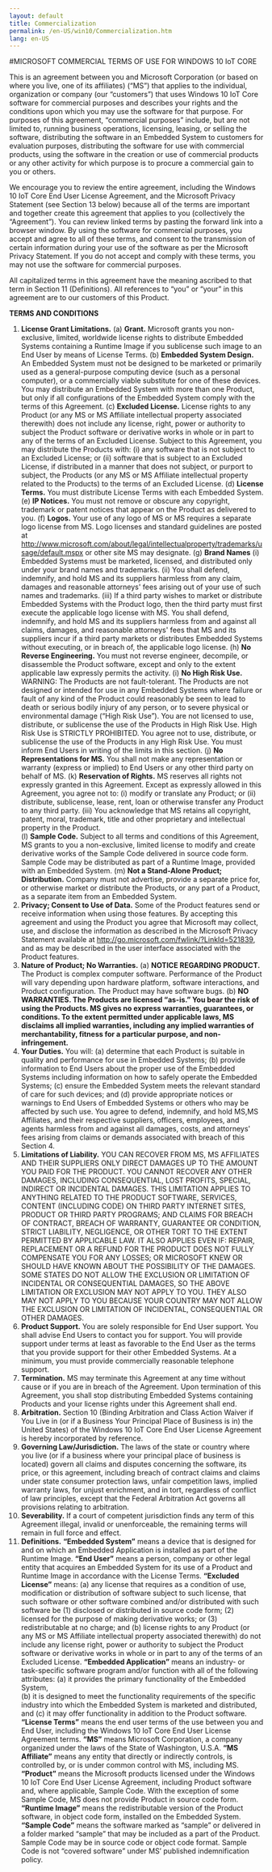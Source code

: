 ```yaml
---
layout: default
title: Commercialization
permalink: /en-US/win10/Commercialization.htm
lang: en-US
---
```


#MICROSOFT COMMERCIAL TERMS OF USE FOR WINDOWS 10 IoT CORE 

This is an agreement between you and Microsoft Corporation (or based on where you live, one of its affiliates) (“MS”) that applies to the individual, organization or company (our “customers”) that uses Windows 10 IoT Core software for commercial purposes and describes your rights and the conditions upon which you may use the software for that purpose.   For purposes of this agreement, “commercial purposes” include, but are not limited to, running business operations, licensing, leasing, or selling the software, distributing the software in an Embedded System to customers for evaluation purposes, distributing the software for use with commercial products, using the software in the creation or use of commercial products or any other activity for which purpose is to procure a commercial gain to you or others. 

We encourage you to review the entire agreement, including the Windows 10 IoT Core End User License Agreement, and the Microsoft Privacy Statement (see Section 13 below) because all of the terms are important and together create this agreement that applies to you (collectively the “Agreement”). You can review linked terms by pasting the forward link into a browser window.  By using the software for commercial purposes, you accept and agree to all of these terms, and consent to the transmission of certain information during your use of the software as per the Microsoft Privacy Statement. If you do not accept and comply with these terms, you may not use the software for commercial purposes. 

All capitalized terms in this agreement have the meaning ascribed to that term in Section 11 (Definitions). All references to “you” or “your” in this agreement are to our customers of this Product.

**TERMS AND CONDITIONS**
1. **License Grant Limitations.**
(a)  **Grant.** Microsoft grants you non-exclusive, limited, worldwide license rights to distribute Embedded Systems containing a Runtime Image if you sublicense such image to an End User by means of License Terms.
(b) **Embedded System Design.**  An Embedded System must not be designed to be marketed or primarily used as a general-purpose computing device (such as a personal computer), or a commercially viable substitute for one of these devices.  You may distribute an Embedded System with more than one Product, but only if all configurations of the Embedded System comply with the terms of this Agreement. 
(c)  **Excluded License.**  License rights to any Product (or any MS or MS Affiliate intellectual property associated therewith) does not include any license, right, power or authority to subject the Product software or derivative works in whole or in part to any of the terms of an Excluded License.  Subject to this Agreement, you may distribute the Products with: (i) any software that is not subject to an Excluded License; or (ii) software that is subject to an Excluded License, if distributed in a manner that does not subject, or purport to subject, the Products (or any MS or MS Affiliate intellectual property related to the Products) to the terms of an Excluded License.
(d) **License Terms.**  You must distribute License Terms with each Embedded System.
(e) **IP Notices.**  You must not remove or obscure any copyright, trademark or patent notices that appear on the Product as delivered to you. 
(f) **Logos.**  Your use of any logo of MS or MS requires a separate logo license from MS. Logo licenses and standard guidelines are posted at http://www.microsoft.com/about/legal/intellectualproperty/trademarks/usage/default.mspx or other site MS may designate.
(g) **Brand Names**
  (i) Embedded Systems must be marketed, licensed, and distributed only under your brand names and trademarks.
  (ii) You shall defend, indemnify, and hold MS and its suppliers harmless from any claim, damages and reasonable attorneys' fees arising out of your use of such names and trademarks.
  (iii) If a third party wishes to market or distribute Embedded Systems with the Product logo, then the third party must first execute the applicable logo license with MS. You shall defend, indemnify, and hold MS and its suppliers harmless from and against all claims, damages, and reasonable attorneys' fees that MS and its suppliers incur if a third party markets or distributes Embedded Systems without executing, or in breach of, the applicable logo license.
(h) **No Reverse Engineering.**  You must not reverse engineer, decompile, or disassemble the Product software, except and only to the extent applicable law expressly permits the activity.
(i) **No High Risk Use.**  WARNING: The Products are not fault-tolerant. The Products are not designed or intended for use in any Embedded Systems where failure or fault of any kind of the Product could reasonably be seen to lead to death or serious bodily injury of any person, or to severe physical or environmental damage (“High Risk Use”). You are not licensed to use, distribute, or sublicense the use of the Products in High Risk Use. High Risk Use is STRICTLY PROHIBITED.  You agree not to use, distribute, or sublicense the use of the Products in any High Risk Use. You must inform End Users in writing of the limits in this section.
(j) **No Representations for MS.** You shall not make any representation or warranty (express or implied) to End Users or any other third party on behalf of MS.
(k) **Reservation of Rights.**  MS reserves all rights not expressly granted in this Agreement. Except as expressly allowed in this Agreement, you agree not to: 
	(i)  modify or translate any Product; or 
	(ii)  distribute, sublicense, lease, rent, loan or otherwise transfer any Product to any third party.
  (iii)  You acknowledge that MS retains all copyright, patent, moral, trademark, title and other proprietary and intellectual property in the Product.  
(l) **Sample Code.**  Subject to all terms and conditions of this Agreement, MS grants to you a non-exclusive, limited license to modify and create derivative works of the Sample Code delivered in source code form. Sample Code may be distributed as part of a Runtime Image, provided with an Embedded System.
(m) **Not a Stand-Alone Product; Distribution.**  Company must not advertise, provide a separate price for, or otherwise market or distribute the Products, or any part of a Product, as a separate item from an Embedded System.
2. **Privacy; Consent to Use of Data.**  Some of the Product features send or receive information when using those features.  By accepting this agreement and using the Product you agree that Microsoft may collect, use, and disclose the information as described in the Microsoft Privacy Statement available at http://go.microsoft.com/fwlink/?LinkId=521839, and as may be described in the user interface associated with the Product features.
3. **Nature of Product; No Warranties.**
(a)  **NOTICE REGARDING PRODUCT.**  The Product is complex computer software. Performance of the Product will vary depending upon hardware platform, software interactions, and Product configuration. The Product may have software bugs. 
(b)  **NO WARRANTIES.  The Products are licensed “as-is.” You bear the risk of using the Products. MS gives no express warranties, guarantees, or conditions. To the extent permitted under applicable laws, MS disclaims all implied warranties, including any implied warranties of merchantability, fitness for a particular purpose, and non-infringement.**
4. **Your Duties.**  You will:
(a)  determine that each Product is suitable in quality and performance for use in Embedded Systems; 
(b)  provide information to End Users about the proper use of the Embedded Systems including information on how to safely operate the Embedded Systems;
(c)  ensure the Embedded System meets the relevant standard of care for such devices; and
(d)  provide appropriate notices or warnings to End Users of Embedded Systems or others who may be affected by such use.
You agree to defend, indemnify, and hold MS,MS Affiliates, and their respective suppliers, officers, employees, and agents  harmless from and against all damages, costs, and attorneys' fees arising from claims or demands associated with breach of this Section 4.
5. **Limitations of Liability.**  YOU CAN RECOVER FROM MS, MS AFFILIATES AND THEIR SUPPLIERS ONLY DIRECT DAMAGES UP TO THE AMOUNT YOU PAID FOR THE PRODUCT. YOU CANNOT RECOVER ANY OTHER DAMAGES, INCLUDING CONSEQUENTIAL, LOST PROFITS, SPECIAL, INDIRECT OR INCIDENTAL DAMAGES.  THIS LIMITATION APPLIES TO ANYTHING RELATED TO THE PRODUCT SOFTWARE, SERVICES, CONTENT (INCLUDING CODE) ON THIRD PARTY INTERNET SITES, PRODUCT OR THIRD PARTY PROGRAMS; AND CLAIMS FOR BREACH OF CONTRACT, BREACH OF WARRANTY, GUARANTEE OR CONDITION, STRICT LIABILITY, NEGLIGENCE, OR OTHER TORT TO THE EXTENT PERMITTED BY APPLICABLE LAW. IT ALSO APPLIES EVEN IF: REPAIR, REPLACEMENT OR A REFUND FOR THE PRODUCT DOES NOT FULLY COMPENSATE YOU FOR ANY LOSSES; OR MICROSOFT KNEW OR SHOULD HAVE KNOWN ABOUT THE POSSIBILITY OF THE DAMAGES.  SOME STATES DO NOT ALLOW THE EXCLUSION OR LIMITATION OF INCIDENTAL OR CONSEQUENTIAL DAMAGES, SO THE ABOVE LIMITATION OR EXCLUSION MAY NOT APPLY TO YOU. THEY ALSO MAY NOT APPLY TO YOU BECAUSE YOUR COUNTRY MAY NOT ALLOW THE EXCLUSION OR LIMITATION OF INCIDENTAL, CONSEQUENTIAL OR OTHER DAMAGES.
6. **Product Support.**  You are solely responsible for End User support. You shall advise End Users to contact you for support. You will provide support under terms at least as favorable to the End User as the terms that you provide support for their other Embedded Systems. At a minimum, you must provide commercially reasonable telephone support.
7. **Termination.**  MS may terminate this Agreement at any time without cause or if you are in breach of the Agreement. Upon termination of this Agreement, you shall stop distributing Embedded Systems containing Products and your license rights under this Agreement shall end.
8. **Arbitration.**  Section 10 (Binding Arbitration and Class Action Waiver if You Live in (or if a Business Your Principal Place of Business is in) the United States) of the Windows 10 IoT Core End User License Agreement is hereby incorporated by reference.   
9. **Governing Law/Jurisdiction.** The laws of the state or country where you live (or if a business where your principal place of business is located) govern all claims and disputes concerning the software, its price, or this agreement, including breach of contract claims and claims under state consumer protection laws, unfair competition laws, implied warranty laws, for unjust enrichment, and in tort, regardless of conflict of law principles, except that the Federal Arbitration Act governs all provisions relating to arbitration.
10. **Severability.**  If a court of competent jurisdiction finds any term of this Agreement illegal, invalid or unenforceable, the remaining terms will remain in full force and effect.
11. **Definitions.**
**“Embedded System”** means a device that is designed for and on which an Embedded Application is installed as part of the Runtime Image. 
**“End User”** means a person, company or other legal entity that acquires an Embedded System for its use of a Product and Runtime Image in accordance with the License Terms.
**“Excluded License”** means:
(a)	any license that requires as a condition of use, modification or distribution of software subject to such license, that such software or other software combined and/or distributed with such software be (1) disclosed or distributed in source code form; (2) licensed for the purpose of making derivative works; or (3) redistributable at no charge; and 
(b)	license rights to any Product (or any MS or MS Affiliate intellectual property associated therewith) do not include any license right, power or authority to subject the Product software or derivative works in whole or in part to any of the terms of an Excluded License.
 **“Embedded Application”** means an industry- or task-specific software program and/or function with all of the following attributes:
	(a)	it provides the primary functionality of the Embedded System,	
	(b)	it is designed to meet the functionality requirements of the specific industry into which the Embedded System is marketed and distributed, and 
	(c)	it may offer functionality in addition to the Product software.
**“License Terms”** means the end user terms of the use between you and End User, including the Windows 10 IoT Core End User License Agreement terms.
**“MS”** means Microsoft Corporation, a company organized under the laws of the State of Washington, U.S.A.
 **“MS Affiliate”** means any entity that directly or indirectly controls, is controlled by, or is under common control with MS, including MS.
**“Product”** means the Microsoft products licensed under the Windows 10 IoT Core End User License Agreement, including Product software and, where applicable, Sample Code. With the exception of some Sample Code, MS does not provide Product in source code form.
**“Runtime Image”** means the redistributable version of the Product software, in object code form, installed on the Embedded System.  
**“Sample Code”** means the software marked as “sample” or delivered in a folder marked “sample” that may be included as a part of the Product. Sample Code may be in source code or object code format. Sample Code is not “covered software” under MS’ published indemnification policy. 
